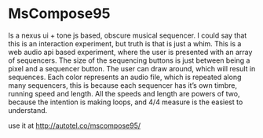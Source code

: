 # MsCompose95
Is a nexus ui + tone js based, obscure musical sequencer.
I could say that this is an interaction experiment, but truth is that is just a whim. This is a web audio api based experiment, where the user is presented with an array of sequencers. The size of the sequencing buttons is just between being a pixel and a sequencer button. The user can draw around, which will result in sequences. Each color represents an audio file, which is repeated along many sequencers, this is because each sequencer has it’s own timbre, running speed and length. All the speeds and length are powers of two, because the intention is making loops, and 4/4 measure is the easiest to understand.

use it at http://autotel.co/mscompose95/
